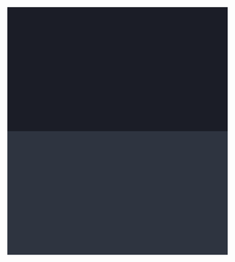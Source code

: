 <img align='center' alt='1B1D27' src ='1B1D27.png'>
<img align='center' alt='2E3440' src ='2E3440.png'>
